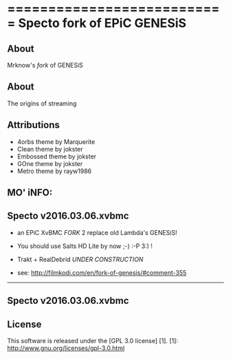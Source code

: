 ===========================
Specto fork of EPiC GENESiS
===========================

About
-----
Mrknow's *fork* of GENESiS


About
-----
The origins of streaming


Attributions
---------------------
- 4orbs theme by Marquerite 
- Clean theme by jokster 
- Embossed theme by jokster  
- GOne theme by jokster 
- Metro theme by rayw1986 


MO' iNFO:
------------------------
Specto v2016.03.06.xvbmc
------------------------
+ an EPiC XvBMC *FORK* 2 replace old Lambda's GENESiS! 
+ You should use Salts HD Lite by now  ;-)  :-P  3:) ! 
 
+ Trakt + RealDebrid *UNDER CONSTRUCTION* 
+ see: http://filmkodi.com/en/fork-of-genesis/#comment-355 
------------------------
Specto v2016.03.06.xvbmc
------------------------


License
-------
This software is released under the [GPL 3.0 license] [1].
[1]: http://www.gnu.org/licenses/gpl-3.0.html
